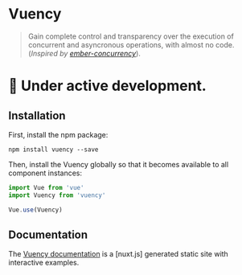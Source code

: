 # Vuency  

> Gain complete control and transparency over the execution of concurrent and asyncronous operations, with almost no code. (*Inspired by [ember-concurrency](https://github.com/machty/ember-concurrency)*).

# 🚧 Under active development.

## Installation

First, install the npm package:

`npm install vuency --save`

Then, install the Vuency globally so that it becomes available to all component instances:

```js
import Vue from 'vue'
import Vuency from 'vuency'

Vue.use(Vuency)
```

## Documentation

The [Vuency documentation](https://vuency.alidcastano.com) is a [nuxt.js] generated static site with interactive examples.
